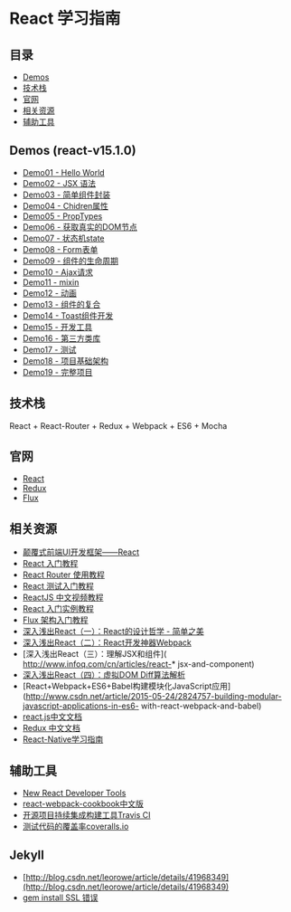 # React 学习指南
## 目录
* [Demos](#demos)
* [技术栈](#tech-stack)
* [官网](#site)
* [相关资源](#relative-resource)
* [辅助工具](#tools)

<a name="demos"></a>
## Demos (react-v15.1.0)
* [Demo01 - Hello World](https://zuojj.github.io/react-tutorial/react-demos/demo01/index.html)
* [Demo02 - JSX 语法](https://zuojj.github.io/react-tutorial/react-demos/demo02/index.html)
* [Demo03 - 简单组件封装](https://zuojj.github.io/react-tutorial/react-demos/demo03/index.html)
* [Demo04 - Chidren属性](https://zuojj.github.io/react-tutorial/react-demos/demo04/index.html)
* [Demo05 - PropTypes](https://zuojj.github.io/react-tutorial/react-demos/demo05/index.html)
* [Demo06 - 获取真实的DOM节点](https://zuojj.github.io/react-tutorial/react-demos/demo06/index.html)
* [Demo07 - 状态机state](https://zuojj.github.io/react-tutorial/react-demos/demo07/index.html)
* [Demo08 - Form表单](https://zuojj.github.io/react-tutorial/react-demos/demo08/index.html)
* [Demo09 - 组件的生命周期](https://zuojj.github.io/react-tutorial/react-demos/demo09/index.html)
* [Demo10 - Ajax请求](https://zuojj.github.io/react-tutorial/react-demos/demo10/index.html)
* [Demo11 - mixin](https://zuojj.github.io/react-tutorial/react-demos/demo11/index.html)
* [Demo12 - 动画]()
* [Demo13 - 组件的复合]()
* [Demo14 - Toast组件开发]()
* [Demo15 - 开发工具]()
* [Demo16 - 第三方类库]()
* [Demo17 - 测试]()
* [Demo18 - 项目基础架构]()
* [Demo19 - 完整项目]()

<a name="tech-stack"></a>
## 技术栈
React + React-Router + Redux + Webpack + ES6 + Mocha

<a name="site"></a>
## 官网
* [React](https://facebook.github.io/react/index.html)
* [Redux](https://github.com/reactjs/redux)
* [Flux](https://facebook.github.io/flux/)

<a name="relative-resource"></a>
## 相关资源
* [颠覆式前端UI开发框架——React](http://www.infoq.com/cn/articles/subversion-front-end-ui-development-framework-react)
* [React 入门教程](https://hulufei.gitbooks.io/react-tutorial/content/)
* [React Router 使用教程](http://www.ruanyifeng.com/blog/2016/05/react_router.html)
* [React 测试入门教程](http://www.ruanyifeng.com/blog/2016/02/react-testing-tutorial.html)
* [ReactJS 中文视频教程]( http://react.nodejs-china.org/t/reactjs/584)
* [React 入门实例教程](http://www.ruanyifeng.com/blog/2015/03/react.html)
* [Flux 架构入门教程](http://www.ruanyifeng.com/blog/2016/01/flux.html)
* [深入浅出React（一）：React的设计哲学 - 简单之美]( http://www.infoq.com/cn/articles/react-art-of-simplity)
* [深入浅出React（二）：React开发神器Webpack]( http://www.infoq.com/cn/articles/react-and-webpack)
* [深入浅出React（三）：理解JSX和组件]( http://www.infoq.com/cn/articles/react-* jsx-and-component)
* [深入浅出React（四）：虚拟DOM Diff算法解析]( http://www.infoq.com/cn/articles/react-dom-diff)
* [React+Webpack+ES6+Babel构建模块化JavaScript应用](http://www.csdn.net/article/2015-05-24/2824757-building-modular-javascript-applications-in-es6- with-react-webpack-and-babel)
* [react.js中文文档](http://reactjs.cn/)
* [Redux 中文文档](http://camsong.github.io/redux-in-chinese)
* [React-Native学习指南](https://github.com/reactnativecn/react-native-guide)

<a name="tools"></a>
## 辅助工具
* [New React Developer Tools](https://chrome.google.com/webstore/detail/react-developer-tools/fmkadmapgofadopljbjfkapdkoienihi)
* [react-webpack-cookbook中文版](http://fakefish.github.io/react-webpack-cookbook/)
* [开源项目持续集成构建工具Travis CI](https://travis-ci.org/)
* [测试代码的覆盖率coveralls.io](coveralls.io)

## Jekyll
* [http://blog.csdn.net/leorowe/article/details/41968349](http://blog.csdn.net/leorowe/article/details/41968349)
* [gem install SSL 错误](https://ruby-china.org/topics/29323)